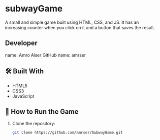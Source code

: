 # subwayGame
A small and simple game built using HTML, CSS, and JS. It has an increasing counter when you click on it and a button that saves the result.

## Developer 
name: Amro Alser
GitHub name: amrser
 
## 🛠️ Built With

- HTML5
- CSS3
- JavaScript  

## 🚀 How to Run the Game

1. Clone the repository:
   ```bash
   git clone https://github.com/amrser/SubwayGame.git
